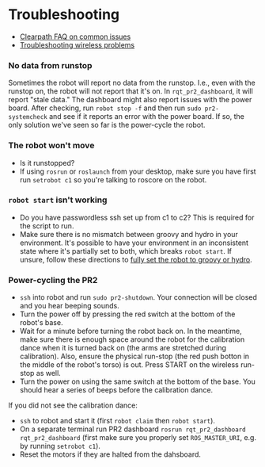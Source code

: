 # Troubleshooting

- [Clearpath FAQ on common issues](https://pr2s.clearpathrobotics.com/wiki/FAQ)
- [Troubleshooting wireless problems](wireless_problems.md)

### No data from runstop
Sometimes the robot will report no data from the runstop.
I.e., even with the runstop on, the robot will not report that it's on.
In `rqt_pr2_dashboard`, it will report "stale data."
The dashboard might also report issues with the power board.
After checking, run `robot stop -f` and then run `sudo pr2-systemcheck` and see if it reports an error with the power board.
If so, the only solution we've seen so far is the power-cycle the robot.

### The robot won't move
* Is it runstopped?
* If using `rosrun` or `roslaunch` from your desktop, make sure you have first run `setrobot c1` so you're talking to roscore on the robot.

### `robot start` isn't working
* Do you have passwordless ssh set up from c1 to c2? This is required for the script to run.
* Make sure there is no mismatch between groovy and hydro in your environment. It's possible to have your environment in an inconsistent state where it's partially set to both, which breaks `robot start`. If unsure, follow these directions to [fully set the robot to groovy or hydro](https://github.com/hcrlab/wiki/blob/master/pr2/switching_robot_to_groovy.md).

### Power-cycling the PR2
* `ssh` into robot and run `sudo pr2-shutdown`. Your connection will be closed and you hear beeping sounds.
* Turn the power off by pressing the red switch at the bottom of the robot's base.
* Wait for a minute before turning the robot back on. In the meantime, make sure there is enough space around the robot for the calibration dance when it is turned back on (the arms are stretched during calibration). Also, ensure the physical run-stop (the red push botton in the middle of the robot's torso) is out. Press START on the wireless run-stop as well.
* Turn the power on using the same switch at the bottom of the base. You should hear a series of beeps before the calibration dance.

If you did not see the calibration dance:
* `ssh` to robot and start it (first `robot claim` then `robot start`).
* On a separate terminal run PR2 dashboard `rosrun rqt_pr2_dashboard rqt_pr2_dashboard` (first make sure you properly set `ROS_MASTER_URI`, e.g. by running `setrobot c1`).
* Reset the motors if they are halted from the dahsboard.
